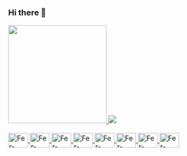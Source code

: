   ### Hi there 👋


<div>
  <a href="https://github.com/FernandoGLima">
  <img height="200em" src=https://github-readme-stats.vercel.app/api?username=FernandoGLima&theme=dark&count_private=true&show_icons=true"/>
  <img height"300em" src=https://github-readme-stats.vercel.app/api/top-langs/?username=FernandoGlima&layout=compact&theme=dracula"/>  
</div>
<div style="display: inline_block"><br>
  <img align="center" alt="Fer-Latex" height="30" width="40" src="https://cdn.jsdelivr.net/gh/devicons/devicon/icons/c/c-original.svg" />
  <img align="center" alt="Fer-Latex" height="30" width="40" src="https://cdn.jsdelivr.net/gh/devicons/devicon/icons/cplusplus/cplusplus-plain.svg" />
  <img align="center" alt="Fer-Latex" height="30" width="40" src="https://cdn.jsdelivr.net/gh/devicons/devicon/icons/python/python-original.svg" />
  <img align="center" alt="Fer-Latex" height="30" width="40" src="https://cdn.jsdelivr.net/gh/devicons/devicon/icons/bash/bash-original.svg" />
  <img align="center" alt="Fer-Latex" height="30" width="40" src="https://cdn.jsdelivr.net/gh/devicons/devicon/icons/matlab/matlab-original.svg" />
  <img align="center" alt="Fer-Latex" height="30" width="40" src="https://cdn.jsdelivr.net/gh/devicons/devicon/icons/latex/latex-original.svg"/>
  <img align="center" alt="Fer-Latex" height="30" width="40" src="https://cdn.jsdelivr.net/gh/devicons/devicon/icons/html5/html5-original.svg" />
  <img align="center" alt="Fer-Latex" height="30" width="40" src="https://cdn.jsdelivr.net/gh/devicons/devicon/icons/linux/linux-original.svg" />
</div>
